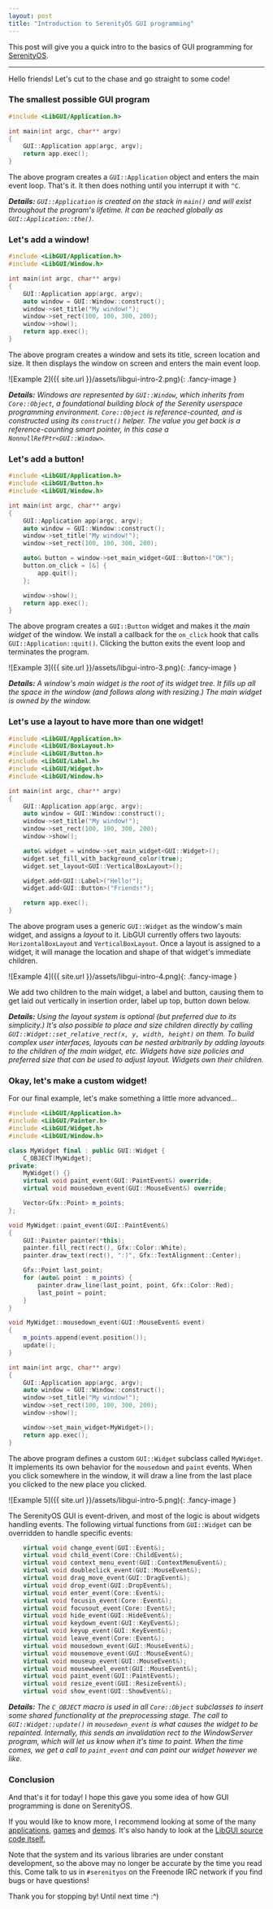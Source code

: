 ```yaml
---
layout: post
title: "Introduction to SerenityOS GUI programming"
---
```


This post will give you a quick intro to the basics of GUI programming for [SerenityOS](https://github.com/SerenityOS/serenity).

---

Hello friends! Let's cut to the chase and go straight to some code!

### The smallest possible GUI program

```cpp
#include <LibGUI/Application.h>

int main(int argc, char** argv)
{
    GUI::Application app(argc, argv);
    return app.exec();
}
```

The above program creates a `GUI::Application` object and enters the main event loop. That's it. It then does nothing until you interrupt it with `^C`.

***Details:*** *`GUI::Application` is created on the stack in `main()` and will exist throughout the program's lifetime. It can be reached globally as `GUI::Application::the()`.*

### Let's add a window!

```cpp
#include <LibGUI/Application.h>
#include <LibGUI/Window.h>

int main(int argc, char** argv)
{
    GUI::Application app(argc, argv);
    auto window = GUI::Window::construct();
    window->set_title("My window!");
    window->set_rect(100, 100, 300, 200);
    window->show();
    return app.exec();
}
```

The above program creates a window and sets its title, screen location and size. It then displays the window on screen and enters the main event loop.

![Example 2]({{ site.url }}/assets/libgui-intro-2.png){: .fancy-image }

***Details:*** *Windows are represented by `GUI::Window`, which inherits from `Core::Object`, a foundational building block of the Serenity userspace programming environment. `Core::Object` is reference-counted, and is constructed using its `construct()` helper. The value you get back is a reference-counting smart pointer, in this case a `NonnullRefPtr<GUI::Window>`.*

### Let's add a button!

```cpp
#include <LibGUI/Application.h>
#include <LibGUI/Button.h>
#include <LibGUI/Window.h>

int main(int argc, char** argv)
{
    GUI::Application app(argc, argv);
    auto window = GUI::Window::construct();
    window->set_title("My window!");
    window->set_rect(100, 100, 300, 200);

    auto& button = window->set_main_widget<GUI::Button>("OK");
    button.on_click = [&] {
        app.quit();
    };

    window->show();
    return app.exec();
}
```

The above program creates a `GUI::Button` widget and makes it the *main widget* of the window. We install a callback for the `on_click` hook that calls `GUI::Application::quit()`. Clicking the button exits the event loop and terminates the program.

![Example 3]({{ site.url }}/assets/libgui-intro-3.png){: .fancy-image }

***Details:*** *A window's main widget is the root of its widget tree. It fills up all the space in the window (and follows along with resizing.) The main widget is owned by the window.*

### Let's use a layout to have more than one widget!

```cpp
#include <LibGUI/Application.h>
#include <LibGUI/BoxLayout.h>
#include <LibGUI/Button.h>
#include <LibGUI/Label.h>
#include <LibGUI/Widget.h>
#include <LibGUI/Window.h>

int main(int argc, char** argv)
{
    GUI::Application app(argc, argv);
    auto window = GUI::Window::construct();
    window->set_title("My window!");
    window->set_rect(100, 100, 300, 200);
    window->show();

    auto& widget = window->set_main_widget<GUI::Widget>();
    widget.set_fill_with_background_color(true);
    widget.set_layout<GUI::VerticalBoxLayout>();

    widget.add<GUI::Label>("Hello!");
    widget.add<GUI::Button>("Friends!");

    return app.exec();
}
```

The above program uses a generic `GUI::Widget` as the window's main widget, and assigns a *layout* to it. LibGUI currently offers two layouts: `HorizontalBoxLayout` and `VerticalBoxLayout`. Once a layout is assigned to a widget, it will manage the location and shape of that widget's immediate children.

![Example 4]({{ site.url }}/assets/libgui-intro-4.png){: .fancy-image }

We add two children to the main widget, a label and button, causing them to get laid out vertically in insertion order, label up top, button down below.

***Details:*** *Using the layout system is optional (but preferred due to its simplicity.) It's also possible to place and size children directly by calling `GUI::Widget::set_relative_rect(x, y, width, height)` on them. To build complex user interfaces, layouts can be nested arbitrarily by adding layouts to the children of the main widget, etc. Widgets have size policies and preferred size that can be used to adjust layout. Widgets own their children.*

### Okay, let's make a custom widget!

For our final example, let's make something a little more advanced...

```cpp
#include <LibGUI/Application.h>
#include <LibGUI/Painter.h>
#include <LibGUI/Widget.h>
#include <LibGUI/Window.h>

class MyWidget final : public GUI::Widget {
    C_OBJECT(MyWidget);
private:
    MyWidget() {}
    virtual void paint_event(GUI::PaintEvent&) override;
    virtual void mousedown_event(GUI::MouseEvent&) override;

    Vector<Gfx::Point> m_points;
};

void MyWidget::paint_event(GUI::PaintEvent&)
{
    GUI::Painter painter(*this);
    painter.fill_rect(rect(), Gfx::Color::White);
    painter.draw_text(rect(), ":)", Gfx::TextAlignment::Center);

    Gfx::Point last_point;
    for (auto& point : m_points) {
        painter.draw_line(last_point, point, Gfx::Color::Red);
        last_point = point;
    }
}

void MyWidget::mousedown_event(GUI::MouseEvent& event)
{
    m_points.append(event.position());
    update();
}

int main(int argc, char** argv)
{
    GUI::Application app(argc, argv);
    auto window = GUI::Window::construct();
    window->set_title("My window!");
    window->set_rect(100, 100, 300, 200);
    window->show();

    window->set_main_widget<MyWidget>();
    return app.exec();
}
```

The above program defines a custom `GUI::Widget` subclass called `MyWidget`. It implements its own behavior for the `mousedown` and `paint` events. When you click somewhere in the window, it will draw a line from the last place you clicked to the new place you clicked.

![Example 5]({{ site.url }}/assets/libgui-intro-5.png){: .fancy-image }

The SerenityOS GUI is event-driven, and most of the logic is about widgets handling events. The following virtual functions from `GUI::Widget` can be overridden to handle specific events:

```cpp
    virtual void change_event(GUI::Event&);
    virtual void child_event(Core::ChildEvent&);
    virtual void context_menu_event(GUI::ContextMenuEvent&);
    virtual void doubleclick_event(GUI::MouseEvent&);
    virtual void drag_move_event(GUI::DragEvent&);
    virtual void drop_event(GUI::DropEvent&);
    virtual void enter_event(Core::Event&);
    virtual void focusin_event(Core::Event&);
    virtual void focusout_event(Core::Event&);
    virtual void hide_event(GUI::HideEvent&);
    virtual void keydown_event(GUI::KeyEvent&);
    virtual void keyup_event(GUI::KeyEvent&);
    virtual void leave_event(Core::Event&);
    virtual void mousedown_event(GUI::MouseEvent&);
    virtual void mousemove_event(GUI::MouseEvent&);
    virtual void mouseup_event(GUI::MouseEvent&);
    virtual void mousewheel_event(GUI::MouseEvent&);
    virtual void paint_event(GUI::PaintEvent&);
    virtual void resize_event(GUI::ResizeEvent&);
    virtual void show_event(GUI::ShowEvent&);
```

***Details:*** *The `C_OBJECT` macro is used in all `Core::Object` subclasses to insert some shared functionality at the preprocessing stage. The call to `GUI::Widget::update()` in `mousedown_event` is what causes the widget to be repainted. Internally, this sends an invalidation rect to the WindowServer program, which will let us know when it's time to paint. When the time comes, we get a call to `paint_event` and can paint our widget however we like.*

### Conclusion

And that's it for today! I hope this gave you some idea of how GUI programming is done on SerenityOS.

If you would like to know more, I recommend looking at some of the many [applications](https://github.com/SerenityOS/serenity/tree/master/Userland/Applications), [games](https://github.com/SerenityOS/serenity/tree/master/Userland/Games) and [demos](https://github.com/SerenityOS/serenity/tree/master/Userland/Demos). It's also handy to look at the [LibGUI source code itself.](https://github.com/SerenityOS/serenity/tree/master/Userland/Libraries/LibGUI)


Note that the system and its various libraries are under constant development, so the above may no longer be accurate by the time you read this. Come talk to us in `#serenityos` on the Freenode IRC network if you find bugs or have questions!

Thank you for stopping by! Until next time :^)
